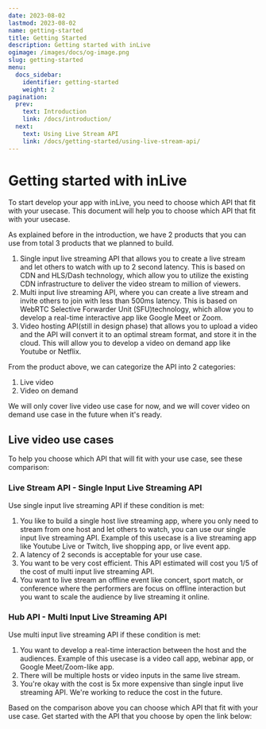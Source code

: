 ```yaml
---
date: 2023-08-02
lastmod: 2023-08-02
name: getting-started
title: Getting Started
description: Getting started with inLive
ogimage: /images/docs/og-image.png
slug: getting-started
menu:
  docs_sidebar:
    identifier: getting-started
    weight: 2
pagination:
  prev:
    text: Introduction
    link: /docs/introduction/
  next:
    text: Using Live Stream API
    link: /docs/getting-started/using-live-stream-api/
---
```


# Getting started with inLive

To start develop your app with inLive, you need to choose which API that fit with your usecase. This document will help you to choose which API that fit with your usecase.

As explained before in the introduction, we have 2 products that you can use from total 3 products that we planned to build.

1. Single input live streaming API that allows you to create a live stream and let others to watch with up to 2 second latency. This is based on CDN and HLS/Dash technology, which allow you to utilize the existing CDN infrastructure to deliver the video stream to million of viewers.
2. Multi input live streaming API, where you can create a live stream and invite others to join with less than 500ms latency. This is based on WebRTC Selective Forwarder Unit (SFU)technology, which allow you to develop a real-time interactive app like Google Meet or Zoom.
3. Video hosting API(still in design phase) that allows you to upload a video and the API will convert it to an optimal stream format, and store it in the cloud. This will allow you to develop a video on demand app like Youtube or Netflix.

From the product above, we can categorize the API into 2 categories:
1. Live video
2. Video on demand

We will only cover live video use case for now, and we will cover video on demand use case in the future when it's ready.

## Live video use cases
To help you choose which API that will fit with your use case, see these comparison:

### Live Stream API - Single Input Live Streaming API 
Use single input live streaming API if these condition is met:

1. You like to build a single host live streaming app, where you only need to stream from one host and let others to watch, you can use our single input live streaming API. Example of this usecase is a live streaming app like Youtube Live or Twitch, live shopping app, or live event app. 
2. A latency of 2 seconds is acceptable for your use case.
3. You want to be very cost efficient. This API estimated will cost you 1/5 of the cost of multi input live streaming API.
4. You want to live stream an offline event like concert, sport match, or conference where the performers are focus on offline interaction but you want to scale the audience by live streaming it online.

### Hub API - Multi Input Live Streaming API
Use multi input live streaming API if these condition is met:
1. You want to develop a real-time interaction between the host and the audiences. Example of this usecase is a video call app, webinar app, or Google Meet/Zoom-like app.
2. There will be multiple hosts or video inputs in the same live stream.
3. You're okay with the cost is 5x more expensive than single input live streaming API. We're working to reduce the cost in the future.
   
Based on the comparison above you can choose which API that fit with your use case. Get started with the API that you choose by open the link below: